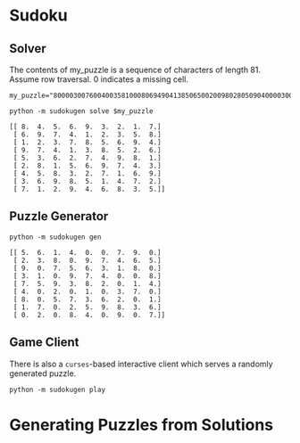 # Sudoku


## Solver

The contents of my_puzzle is a sequence of characters of length 81. Assume row traversal.
0 indicates a missing cell.
```
my_puzzle="800003007600400358100080694904138506500200980280509040000300109369051070702946030"

python -m sudokugen solve $my_puzzle

[[ 8.  4.  5.  6.  9.  3.  2.  1.  7.]
 [ 6.  9.  7.  4.  1.  2.  3.  5.  8.]
 [ 1.  2.  3.  7.  8.  5.  6.  9.  4.]
 [ 9.  7.  4.  1.  3.  8.  5.  2.  6.]
 [ 5.  3.  6.  2.  7.  4.  9.  8.  1.]
 [ 2.  8.  1.  5.  6.  9.  7.  4.  3.]
 [ 4.  5.  8.  3.  2.  7.  1.  6.  9.]
 [ 3.  6.  9.  8.  5.  1.  4.  7.  2.]
 [ 7.  1.  2.  9.  4.  6.  8.  3.  5.]]
```


## Puzzle Generator
```
python -m sudokugen gen

[[ 5.  6.  1.  4.  0.  0.  7.  9.  0.]
 [ 2.  3.  8.  0.  9.  7.  4.  6.  5.]
 [ 9.  0.  7.  5.  6.  3.  1.  8.  0.]
 [ 3.  1.  0.  9.  7.  4.  0.  0.  8.]
 [ 7.  5.  9.  3.  8.  2.  0.  1.  4.]
 [ 4.  0.  2.  0.  1.  0.  3.  7.  0.]
 [ 8.  0.  5.  7.  3.  6.  2.  0.  1.]
 [ 1.  7.  0.  2.  5.  9.  8.  3.  6.]
 [ 0.  2.  0.  8.  4.  0.  9.  0.  7.]]
 ```


## Game Client
There is also a `curses`-based interactive client which serves a randomly generated puzzle.
```
python -m sudokugen play
```



# Generating Puzzles from Solutions

